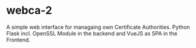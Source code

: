 # webca-2
A simple web interface for managaing own Certificate Authorities. Python Flask incl. OpenSSL Module in the backend and VueJS as SPA in the Frontend.